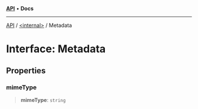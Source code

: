 [**API**](../../README.md) • **Docs**

***

[API](../../README.md) / [\<internal\>](../README.md) / Metadata

# Interface: Metadata

## Properties

### mimeType

> **mimeType**: `string`
